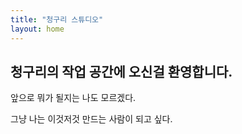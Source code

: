 ```yaml
---
title: "청구리 스튜디오"
layout: home
---
```


## 청구리의 작업 공간에 오신걸 환영합니다.

앞으로 뭐가 될지는 나도 모르겠다.

그냥 나는 이것저것 만드는 사람이 되고 싶다.